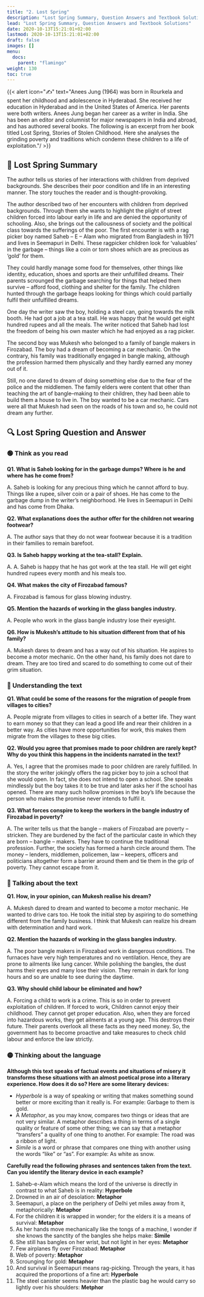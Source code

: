 ```yaml
---
title: "2. Lost Spring"
description: "Lost Spring Summary, Question Answers and Textbook Solutions"
lead: "Lost Spring Summary, Question Answers and Textbook Solutions"
date: 2020-10-13T15:21:01+02:00
lastmod: 2020-10-13T15:21:01+02:00
draft: false
images: []
menu:
  docs:
    parent: "flamingo"
weight: 130
toc: true
---
```


{{< alert icon="✍️" text="Anees Jung (1964) was born in Rourkela and spent her childhood and adolescence in Hyderabad. She received her education in Hyderabad and in the United States of America. Her parents were both writers. Anees Jung began her career as a writer in India. She has been an editor and columnist for major newspapers in India and abroad, and has authored several books. The following is an excerpt from her book titled Lost Spring, Stories of Stolen Childhood. Here she analyses the grinding poverty and traditions which condemn these children to a life of exploitation."/ >}}

## 📑 Lost Spring Summary

The author tells us stories of her interactions with children from deprived backgrounds. She describes their poor condition and life in an interesting manner. The story touches the reader and is thought-provoking.

The author described two of her encounters with children from deprived backgrounds. Through them she wants to highlight the plight of street children forced into labour early in life and are denied the opportunity of schooling. Also, she brings out the callousness of society and the political class towards the sufferings of the poor. The first encounter is with a rag picker boy named Saheb – E – Alam who migrated from Bangladesh in 1971 and lives in Seemapuri in Delhi. These ragpicker children look for ‘valuables’ in the garbage – things like a coin or torn shoes which are as precious as ‘gold’ for them.

They could hardly manage some food for themselves, other things like identity, education, shoes and sports are their unfulfilled dreams. Their parents scrounged the garbage searching for things that helped them survive – afford food, clothing and shelter for the family. The children hunted through the garbage heaps looking for things which could partially fulfil their unfulfilled dreams.

One day the writer saw the boy, holding a steel can, going towards the milk booth. He had got a job at a tea stall. He was happy that he would get eight hundred rupees and all the meals. The writer noticed that Saheb had lost the freedom of being his own master which he had enjoyed as a rag picker.

The second boy was Mukesh who belonged to a family of bangle makers in Firozabad. The boy had a dream of becoming a car mechanic. On the contrary, his family was traditionally engaged in bangle making, although the profession harmed them physically and they hardly earned any money out of it.

Still, no one dared to dream of doing something else due to the fear of the police and the middlemen. The family elders were content that other than teaching the art of bangle–making to their children, they had been able to build them a house to live in. The boy wanted to be a car mechanic. Cars were all that Mukesh had seen on the roads of his town and so, he could not dream any further.


## 🔍 Lost Spring Question and Answer

### 🟢 Think as you read

**Q1. What is Saheb looking for in the garbage dumps? Where is he and where has he come from?**

A. Saheb is looking for any precious thing which he cannot afford to buy. Things like a rupee, silver coin or a pair of shoes. He has come to the garbage dump in the writer’s neighborhood. He lives in Seemapuri in Delhi and has come from Dhaka.

**Q2. What explanations does the author offer for the children not wearing footwear?**

A. The author says that they do not wear footwear because it is a tradition in their families to remain barefoot.

**Q3. Is Saheb happy working at the tea-stall? Explain.**

A. A. Saheb is happy that he has got work at the tea stall. He will get eight hundred rupees every month and his meals too.

**Q4. What makes the city of Firozabad famous?**

A. Firozabad is famous for glass blowing industry.

**Q5. Mention the hazards of working in the glass bangles industry.**

A. People who work in the glass bangle industry lose their eyesight.

**Q6. How is Mukesh’s attitude to his situation different from that of his family?**

A. Mukesh dares to dream and has a way out of his situation. He aspires to become a motor mechanic. On the other hand, his family does not dare to dream. They are too tired and scared to do something to come out of their grim situation.

### 🔴 Understanding the text

**Q1. What could be some of the reasons for the migration of people from villages to cities?**

A. People migrate from villages to cities in search of a better life. They want to earn money so that they can lead a good life and rear their children in a better way. As cities have more opportunities for work, this makes them migrate from the villages to these big cities.

**Q2. Would you agree that promises made to poor children are rarely kept? Why do you think this happens in the incidents narrated in the text?**

A. Yes, I agree that the promises made to poor children are rarely fulfilled. In the story the writer jokingly offers the rag picker boy to join a school that she would open. In fact, she does not intend to open a school. She speaks mindlessly but the boy takes it to be true and later asks her if the school has opened. There are many such hollow promises in the boy’s life because the person who makes the promise never intends to fulfil it.

**Q3. What forces conspire to keep the workers in the bangle industry of Firozabad in poverty?**

A. The writer tells us that the bangle – makers of Firozabad are poverty – stricken. They are burdened by the fact of the particular caste in which they are born – bangle – makers. They have to continue the traditional profession. Further, the society has formed a harsh circle around them. The money – lenders, middlemen, policemen, law – keepers, officers and politicians altogether form a barrier around them and tie them in the grip of poverty. They cannot escape from it.


### 🔵 Talking about the text

**Q1. How, in your opinion, can Mukesh realise his dream?**

A. Mukesh dared to dream and wanted to become a motor mechanic. He wanted to drive cars too. He took the initial step by aspiring to do something different from the family business. I think that Mukesh can realize his dream with determination and hard work.

**Q2. Mention the hazards of working in the glass bangles industry.**

A. The poor bangle makers in Firozabad work in dangerous conditions. The furnaces have very high temperatures and no ventilation. Hence, they are prone to ailments like lung cancer. While polishing the bangles, the dust harms their eyes and many lose their vision. They remain in dark for long hours and so are unable to see during the daytime.

**Q3. Why should child labour be eliminated and how?**

A. Forcing a child to work is a crime. This is so in order to prevent exploitation of children. If forced to work, Children cannot enjoy their childhood. They cannot get proper education. Also, when they are forced into hazardous works, they get ailments at a young age. This destroys their future. Their parents overlook all these facts as they need money. So, the government has to become proactive and take measures to check child labour and enforce the law strictly.

### 🟡 Thinking about the language

**Although this text speaks of factual events and situations of misery it transforms these situations with an almost poetical prose into a literary experience. How does it do so? Here are some literary devices:**

- *Hyperbole* is a way of speaking or writing that makes something sound better or more exciting than it really is. For example: Garbage to them is gold.
- A *Metaphor*, as you may know, compares two things or ideas that are not very similar. A metaphor describes a thing in terms of a single quality or feature of some other thing; we can say that a metaphor “transfers” a quality of one thing to another. For example: The road was a ribbon of light.
- *Simile* is a word or phrase that compares one thing with another using the words “like” or “as”. For example: As white as snow.

**Carefully read the following phrases and sentences taken from the text. Can you identify the literary device in each example?**

1. Saheb-e-Alam which means the lord of the universe is directly in contrast to what Saheb is in reality: **Hyperbole**
2. Drowned in an air of desolation: **Metaphor**
3. Seemapuri, a place on the periphery of Delhi yet miles away from it, metaphorically: **Metaphor**
4. For the children it is wrapped in wonder; for the elders it is a means of survival: **Metaphor**
5. As her hands move mechanically like the tongs of a machine, I wonder if she knows the sanctity of the bangles she helps make: **Simile**
6. She still has bangles on her wrist, but not light in her eyes: **Metaphor**
7. Few airplanes fly over Firozabad: **Metaphor**
8. Web of poverty: **Metaphor**
9. Scrounging for gold: **Metaphor**
10. And survival in Seemapuri means rag-picking. Through the years, it has acquired the proportions of a fine art: **Hyperbole**
11. The steel canister seems heavier than the plastic bag he would carry so lightly over his shoulders: **Metphor**